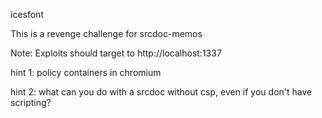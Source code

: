 icesfont

This is a revenge challenge for srcdoc-memos

Note: Exploits should target to http://localhost:1337

hint 1: policy containers in chromium

hint 2: what can you do with a srcdoc without csp, even if you don't have scripting?
